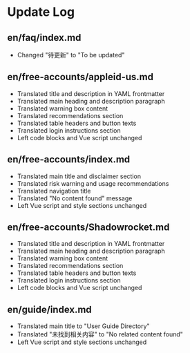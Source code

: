 # Update Log

## en/faq/index.md
- Changed "待更新" to "To be updated"

## en/free-accounts/appleid-us.md
- Translated title and description in YAML frontmatter
- Translated main heading and description paragraph
- Translated warning box content
- Translated recommendations section
- Translated table headers and button texts
- Translated login instructions section
- Left code blocks and Vue script unchanged

## en/free-accounts/index.md
- Translated main title and disclaimer section
- Translated risk warning and usage recommendations
- Translated navigation title
- Translated "No content found" message
- Left Vue script and style sections unchanged

## en/free-accounts/Shadowrocket.md
- Translated title and description in YAML frontmatter
- Translated main heading and description paragraph
- Translated warning box content
- Translated recommendations section
- Translated table headers and button texts
- Translated login instructions section
- Left code blocks and Vue script unchanged

## en/guide/index.md
- Translated main title to "User Guide Directory"
- Translated "未找到相关内容" to "No related content found"
- Left Vue script and style sections unchanged
